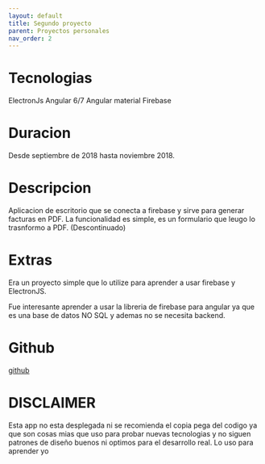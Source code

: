 ```yaml
---
layout: default
title: Segundo proyecto
parent: Proyectos personales
nav_order: 2
---
```


# Tecnologias

ElectronJs
Angular 6/7
Angular material
Firebase

# Duracion

Desde septiembre de 2018 hasta noviembre 2018.

# Descripcion

Aplicacion de escritorio que se conecta a firebase y sirve para generar facturas en PDF.
La funcionalidad es simple, es un formulario que leugo lo trasnformo a PDF.
(Descontinuado)

# Extras

Era un proyecto simple que lo utilize para aprender a usar firebase y ElectronJS.

Fue interesante aprender a usar la libreria de firebase para angular ya que es una base de datos NO SQL y ademas no se necesita backend.

# Github

[github](https://github.com/llius123/angular6-electronV2)

# DISCLAIMER

Esta app no esta desplegada ni se recomienda el copia pega del codigo ya que son cosas mias que uso para probar nuevas tecnologias y no siguen patrones de diseño buenos ni optimos para el desarrollo real.
Lo uso para aprender yo
